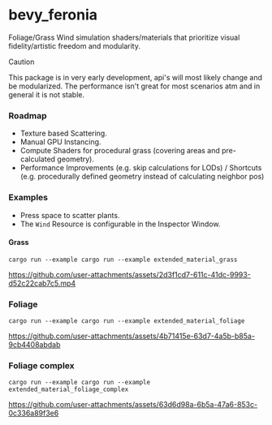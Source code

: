 # bevy_feronia

Foliage/Grass Wind simulation shaders/materials that prioritize visual fidelity/artistic freedom and modularity. 

> [!CAUTION]
> This package is in very early development, api's will most likely change and be modularized. The performance isn't great for most scenarios atm and in general it is not stable.

### Roadmap

- Texture based Scattering.
- Manual GPU Instancing.
- Compute Shaders for procedural grass (covering areas and pre-calculated geometry).
- Performance Improvements (e.g. skip calculations for LODs) / Shortcuts (e.g. procedurally defined geometry instead of calculating neighbor pos)


### Examples

- Press space to scatter plants.
- The `Wind` Resource is configurable in the Inspector Window.


#### Grass

`cargo run --example cargo run --example extended_material_grass`

https://github.com/user-attachments/assets/2d3f1cd7-611c-41dc-9993-d52c22cab7c5.mp4

### Foliage
`cargo run --example cargo run --example extended_material_foliage`

https://github.com/user-attachments/assets/4b71415e-63d7-4a5b-b85a-9cb4408abdab

### Foliage complex
`cargo run --example cargo run --example extended_material_foliage_complex`

https://github.com/user-attachments/assets/63d6d98a-6b5a-47a6-853c-0c336a89f3e6





